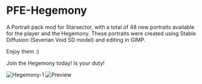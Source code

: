 # PFE-Hegemony

A Portrait pack mod for Starsector, with a total of 48 new portraits available for the player and the Hegemony. These portraits were created using Stable Diffusion (Severian Void SD model) and editing in GIMP.

Enjoy them :)

Join the Hegemony today! Is your duty!

![Hegemony-1](https://user-images.githubusercontent.com/1359583/207662432-aacf2257-57bb-4a85-b3c5-2eed3adb003a.png)
![Preview](https://user-images.githubusercontent.com/1359583/207662446-dfdad066-7a80-4891-a564-e9d2aad62e55.png)
